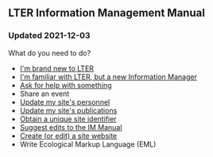 ## LTER Information Management Manual
### Updated 2021-12-03

What do you need to do?

* [I'm brand new to LTER](http://lter.github.io/im-manual/new-to-lter)
* [I'm familiar with LTER, but a new Information Manager](http://lter.github.io/im-manual/new-to-im)
* [Ask for help with something](http://lter.github.io/im-manual/getting-help)
* Share an event
* [Update my site's personnel](http://lter.github.io/im-manual/site-personnel)
* [Update my site's publications](https://lter.github.io/im-manual/site-publications)
* [Obtain a unique site identifier](https://lter.github.io/im-manual/site-identifier)
* [Suggest edits to the IM Manual](https://github.com/lter/im-manual/issues)
* [Create (or edit) a site website](https://lter.github.io/im-manual/site-websites)
* Write Ecological Markup Language (EML)
